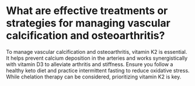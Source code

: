 # What are effective treatments or strategies for managing vascular calcification and osteoarthritis?

To manage vascular calcification and osteoarthritis, vitamin K2 is essential. It helps prevent calcium deposition in the arteries and works synergistically with vitamin D3 to alleviate arthritis and stiffness. Ensure you follow a healthy keto diet and practice intermittent fasting to reduce oxidative stress. While chelation therapy can be considered, prioritizing vitamin K2 is key.